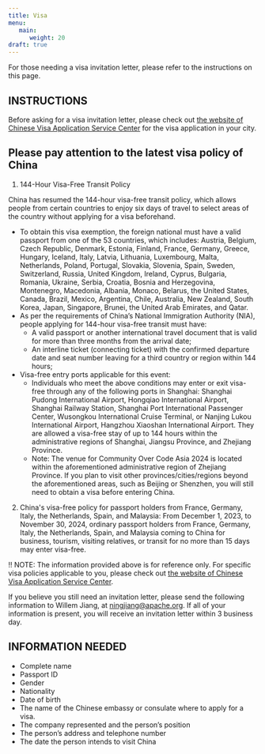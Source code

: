 ```yaml
---
title: Visa
menu:
   main:
      weight: 20
draft: true      
---
```

For those needing a visa invitation letter, please refer to the instructions on this page.

## INSTRUCTIONS

Before asking for a visa invitation letter, please check out [the website of Chinese Visa Application Service Center](https://www.visaforchina.cn/globle/) for the visa application in your city.

## Please pay attention to the latest visa policy of China

1. 144-Hour Visa-Free Transit Policy

China has resumed the 144-hour visa-free transit policy, which allows people from certain countries to enjoy six days of travel to select areas of the country without applying for a visa beforehand. 

- To obtain this visa exemption, the foreign national must have a valid passport from one of the 53 countries, which includes: Austria, Belgium, Czech Republic, Denmark, Estonia, Finland, France, Germany, Greece, Hungary, Iceland, Italy, Latvia, Lithuania, Luxembourg, Malta, Netherlands, Poland, Portugal, Slovakia, Slovenia, Spain, Sweden, Switzerland, Russia, United Kingdom, Ireland, Cyprus, Bulgaria, Romania, Ukraine, Serbia, Croatia, Bosnia and Herzegovina, Montenegro, Macedonia, Albania, Monaco, Belarus, the United States, Canada, Brazil, Mexico, Argentina, Chile, Australia, New Zealand, South Korea, Japan, Singapore, Brunei, the United Arab Emirates, and Qatar.
- As per the requirements of China’s National Immigration Authority (NIA), people applying for 144-hour visa-free transit must have:
  - A valid passport or another international travel document that is valid for more than three months from the arrival date;
  - An interline ticket (connecting ticket) with the confirmed departure date and seat number leaving for a third country or region within 144 hours; 
- Visa-free entry ports applicable for this event:
  - Individuals who meet the above conditions may enter or exit visa-free through any of the following ports in Shanghai: Shanghai Pudong International Airport, Hongqiao International Airport, Shanghai Railway Station, Shanghai Port International Passenger Center, Wusongkou International Cruise Terminal, or Nanjing Lukou International Airport, Hangzhou Xiaoshan International Airport. They are allowed a visa-free stay of up to 144 hours within the administrative regions of Shanghai, Jiangsu Province, and Zhejiang Province.
  - Note: The venue for Community Over Code Asia 2024 is located within the aforementioned administrative region of Zhejiang Province. If you plan to visit other provinces/cities/regions beyond the aforementioned areas, such as Beijing or Shenzhen, you will still need to obtain a visa before entering China.

2. China's visa-free policy for passport holders from France, Germany, Italy, the Netherlands, Spain, and Malaysia:
From December 1, 2023, to November 30, 2024, ordinary passport holders from France, Germany, Italy, the Netherlands, Spain, and Malaysia coming to China for business, tourism, visiting relatives, or transit for no more than 15 days may enter visa-free.

!! NOTE: The information provided above is for reference only. For specific visa policies applicable to you, please check out [the website of Chinese Visa Application Service Center](https://www.visaforchina.cn/globle/).

If you believe you still need an invitation letter, please send the following information to Willem Jiang, at <ningjiang@apache.org>. If all of your information is present, you will receive an invitation letter within 3 business day.

## INFORMATION NEEDED

- Complete name
- Passport ID
- Gender
- Nationality
- Date of birth
- The name of the Chinese embassy or consulate where to apply for a visa.
- The company represented and the person’s position
- The person’s address and telephone number
- The date the person intends to visit China
